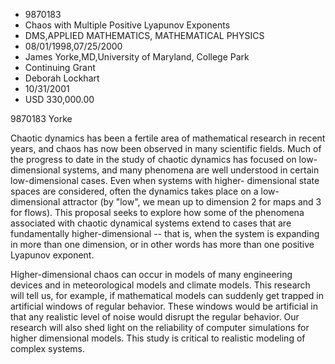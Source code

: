 
* 9870183
* Chaos with Multiple Positive Lyapunov Exponents
* DMS,APPLIED MATHEMATICS, MATHEMATICAL PHYSICS
* 08/01/1998,07/25/2000
* James Yorke,MD,University of Maryland, College Park
* Continuing Grant
* Deborah Lockhart
* 10/31/2001
* USD 330,000.00

9870183 Yorke

Chaotic dynamics has been a fertile area of mathematical research in recent
years, and chaos has now been observed in many scientific fields. Much of the
progress to date in the study of chaotic dynamics has focused on low-dimensional
systems, and many phenomena are well understood in certain low-dimensional
cases. Even when systems with higher- dimensional state spaces are considered,
often the dynamics takes place on a low-dimensional attractor (by "low", we mean
up to dimension 2 for maps and 3 for flows). This proposal seeks to explore how
some of the phenomena associated with chaotic dynamical systems extend to cases
that are fundamentally higher-dimensional -- that is, when the system is
expanding in more than one dimension, or in other words has more than one
positive Lyapunov exponent.

Higher-dimensional chaos can occur in models of many engineering devices and in
meteorological models and climate models. This research will tell us, for
example, if mathematical models can suddenly get trapped in artificial windows
of regular behavior. These windows would be artificial in that any realistic
level of noise would disrupt the regular behavior. Our research will also shed
light on the reliability of computer simulations for higher dimensional models.
This study is critical to realistic modeling of complex systems.
